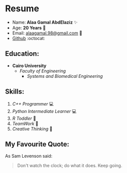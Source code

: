 # Resume
* Name: **Alaa Gamal AbdElaziz** :sparkles:
* Age: **20 Years** :girl:
* Email: alaagamal.98@gmail.com :love_letter:
* [Github](https://github.com/alaagamal98) :octocat:
## Education:
* **Cairo University** 
   * *Faculty of Engineering* 
      * *Systems and Biomedical Engineering*
## Skills:
1. *C++ Programmer* :computer:
2. *Python Intermediate Learner* :computer:
3. *R Toddler* :baby:
4. *TeamWork* :office:
5. *Creative Thinking* :wrench:
## My Favourite Quote:
As Sam Levenson said:
> Don't watch the clock; do what it does. Keep going. 
